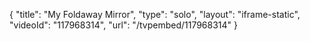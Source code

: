 {
    "title": "My Foldaway Mirror",
    "type": "solo",
    "layout": "iframe-static",
    "videoId": "117968314",
    "url": "\/tvpembed\/117968314"
}